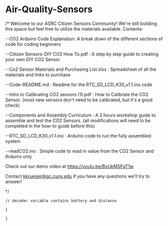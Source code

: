 # Air-Quality-Sensors

/*
 Welcome to our ASRC Citizen Sensors Community! We're still building this space but feel free to utilize the materials available.
 Contents:
 
 --CO2 Arduino Code Explanation: A break down of the different sections of code for coding beginners
 
 --Citizen Sensors-DIY CO2 How To.pdf : A step by step guide to creating your own DIY CO2 Sensor
 
 --Co2 Sensor Materials and Purchasing List.xlsx : Spreadsheet of all the materials and links to purchase

--Code-README.md : Readme for the RTC_SD_LCD_K30_v1.1.ino code

--Intro to Calibrating CO2 sensors (1).pdf : How to Calibrate the CO2 Sensor. (most new sensors don't need to be calibrated, but it's a good check)

--Components and Assembly Curriculum : A 2 hours workshop guide to assemble and test the CO2 Sensors. (all modifications will need to be completed in the how-to guide before this)

--RTC_SD_LCD_K30_v1.1.ino : Arduino code to run the fully assembled system

--readCO2.ino : Simple code to read in value from the CO2 Sensor and Arduino only

Check out our demo video at https://youtu.be/BxUkMSFgT1w

Contact kkrueger@gc.cuny.edu if you have any questions we'll try to answer!

*/
```
// decoder variable contains battery and distance

}
  
}
```
